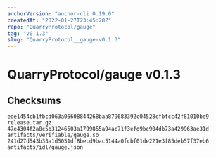```yaml
---
anchorVersion: "anchor-cli 0.19.0"
createdAt: "2022-01-27T23:45:28Z"
repo: "QuarryProtocol/gauge"
tag: "v0.1.3"
slug: "QuarryProtocol__gauge-v0.1.3"
---
```

# QuarryProtocol/gauge v0.1.3
## Checksums
```
ede1454cb1fbcd063a06608844268baa879683392c04528cfbfcc42f81010be9  release.tar.gz
47e4304f2a8c5b31246503a1799855a94ac71f3efd9be904db73a429963ae31d  artifacts/verifiable/gauge.so
241d27d543b33a1d5051df8becd9bac5144a0fcbf01de221e3f85deb57f37eb6  artifacts/idl/gauge.json
```
